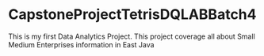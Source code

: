 # CapstoneProjectTetrisDQLABBatch4
This is my first Data Analytics Project. This project coverage all about Small Medium Enterprises information in East Java 
